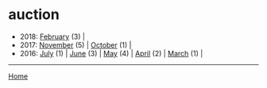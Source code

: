 # auction

  * 2018: 
      [February](./auction-2018-02.md) (3) | 
  * 2017: 
      [November](./auction-2017-11.md) (5) | 
      [October](./auction-2017-10.md) (1) | 
  * 2016: 
      [July](./auction-2016-07.md) (1) | 
      [June](./auction-2016-06.md) (3) | 
      [May](./auction-2016-05.md) (4) | 
      [April](./auction-2016-04.md) (2) | 
      [March](./auction-2016-03.md) (1) | 

----

[Home](../)

